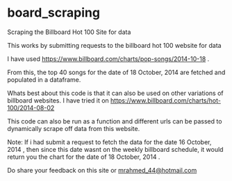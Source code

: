 # board_scraping
Scraping the Billboard Hot 100 Site for data

This works by submitting requests to the billboard hot 100 website for data 

I have used https://www.billboard.com/charts/pop-songs/2014-10-18 . 

From this, the top 40 songs for the date of 18 October, 2014 are fetched and
populated in a dataframe.

Whats best about this code is that it can also be used on other variations of
billboard websites. I have tried it on https://www.billboard.com/charts/hot-100/2014-08-02

This code can also be run as a function and different urls can be passed to dynamically scrape off data from this website.

Note: If i had submit a request to fetch the data for the date 16 October, 2014 , then since this date
wasnt on the weekly billboard schedule, it would return you the chart for the date of 18 October, 2014 .

Do share your feedback on this site or mrahmed_44@hotmail.com
